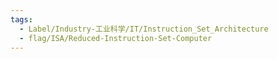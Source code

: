 ```yaml
---
tags:
  - Label/Industry-工业科学/IT/Instruction_Set_Architecture
  - flag/ISA/Reduced-Instruction-Set-Computer
---
```


